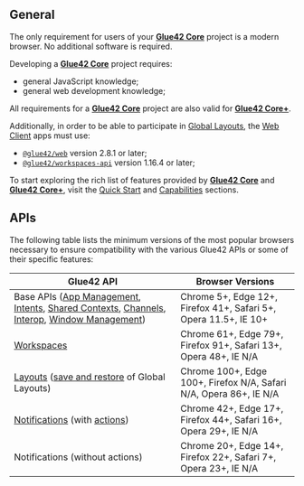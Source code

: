 ## General

The only requirement for users of your [**Glue42 Core**](https://glue42.com/core/) project is a modern browser. No additional software is required.

Developing a [**Glue42 Core**](https://glue42.com/core/) project requires:
- general JavaScript knowledge;
- general web development knowledge;

All requirements for a [**Glue42 Core**](https://glue42.com/core/) project are also valid for [**Glue42 Core+**](https://glue42.com/core-plus/).

Additionally, in order to be able to participate in [Global Layouts](../../capabilities/windows/layouts/setup/index.html), the [Web Client](../../developers/core-concepts/web-client/overview/index.html) apps must use:

- [`@glue42/web`](https://www.npmjs.com/package/@glue42/web) version 2.8.1 or later;
- [`@glue42/workspaces-api`](https://www.npmjs.com/package/@glue42/workspaces-api) version 1.16.4 or later;

To start exploring the rich list of features provided by [**Glue42 Core**](https://glue42.com/core/) and [**Glue42 Core+**](https://glue42.com/core-plus/), visit the [Quick Start](../quick-start/index.html) and [Capabilities](../../capabilities/application-management/index.html) sections.

## APIs

The following table lists the minimum versions of the most popular browsers necessary to ensure compatibility with the various Glue42 APIs or some of their specific features:

| Glue42 API | Browser Versions |
|------------|------------------|
| Base APIs ([App Management](../../capabilities/application-management/index.html), [Intents](../../capabilities/intents/index.html), [Shared Contexts](../../capabilities/data-sharing-between-apps/shared-contexts/index.html), [Channels](../../capabilities/data-sharing-between-apps/channels/index.html), [Interop](../../capabilities/data-sharing-between-apps/interop/index.html), [Window Management](../../capabilities/windows/window-management/index.html)) | Chrome 5+, Edge 12+, Firefox 41+, Safari 5+, Opera 11.5+, IE 10+ |
| [Workspaces](../../capabilities/windows/workspaces/overview/index.html) | Chrome 61+, Edge 79+, Firefox 91+, Safari 13+, Opera 48+, IE N/A |
| [Layouts](../../capabilities/windows/layouts/setup/index.html) ([save and restore](../../capabilities/windows/layouts/layouts-api/index.html#layout_operations-saving_and_restoring) of Global Layouts) | Chrome 100+, Edge 100+, Firefox N/A, Safari N/A, Opera 86+, IE N/A |
| [Notifications](../../capabilities/notifications/setup/index.html) (with [actions](../../capabilities/notifications/notifications-api/index.html#notification_actions)) | Chrome 42+, Edge 17+, Firefox 44+, Safari 16+, Opera 29+, IE N/A |
| Notifications (without actions) | Chrome 20+, Edge 14+, Firefox 22+, Safari 7+, Opera 23+, IE N/A |